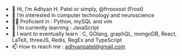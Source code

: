 - 👋 Hi, I’m Adhyan H. Patel or simply, @frroossst (Frost)
- 👀 I’m interested in computer technology and neuroscience
- 👨‍💻 Proficient in : Python, mySQL and vim
- 🌱 I’m currently learning : JavaScript
- 🔭 I want to eventually learn : C, GOlang, graphQL, mongoDB, React, LaTeX, threeJS, Redis, RegEx and TypeScript
- 📫 How to reach me : adhyanpatel@gmail.com


<!---
frroossst/frroossst is a ✨ special ✨ repository because its `README.md` (this file) appears on your GitHub profile.
You can click the Preview link to take a look at your changes.
--->
